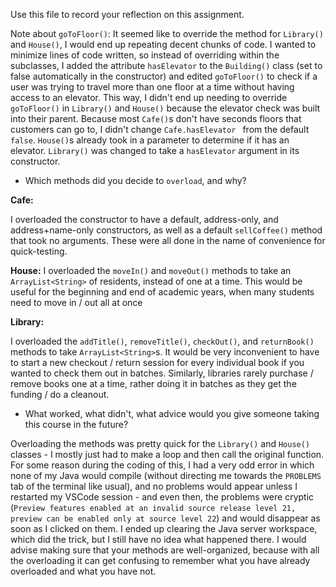 Use this file to record your reflection on this assignment.

Note about `goToFloor()`: It seemed like to override the method for `Library()` and `House()`, I would end up repeating decent chunks of code. I wanted to minimize lines of code written, so instead of overriding within the subclasses, I added the attribute `hasElevator` to the `Building()` class (set to false automatically in the constructor) and edited `goToFloor()` to check if a user was trying to travel more than one floor at a time without having access to an elevator. This way, I didn't end up needing to override `goToFloor()` in `Library()` and `House()` because the elevator check was built into their parent. Because most `Cafe()`s don't have seconds floors that customers can go to, I didn't change `Cafe.hasElevator ` from the default `false`. `House()`s already took in a parameter to determine if it has an elevator. `Library()` was changed to take a `hasElevator` argument in its constructor. 

- Which methods did you decide to `overload`, and why?

**Cafe:**

I overloaded the constructor to have a default, address-only, and address+name-only constructors, as well as a default `sellCoffee()` method that took no arguments. These were all done in the name of convenience for quick-testing.  

**House:**
I overloaded the `moveIn()` and `moveOut()` methods to take an `ArrayList<String>` of residents, instead of one at a time. This would be useful for the beginning and end of academic years, when many students need to move in / out all at once

**Library:** 

I overloaded the `addTitle()`, `removeTitle()`, `checkOut()`, and `returnBook()` methods to take `ArrayList<String>`s. It would be very inconvenient to have to start a new checkout / return session for every individual book if you wanted to check them out in batches. Similarly, libraries rarely purchase / remove books one at a time, rather doing it in batches as they get the funding / do a cleanout.  

- What worked, what didn't, what advice would you give someone taking this course in the future?

Overloading the methods was pretty quick for the `Library()` and `House()` classes - I mostly just had to make a loop and then call the original function. For some reason during the coding of this, I had a very odd error in which none of my Java would compile (without directing me towards the `PROBLEMS` tab of the terminal like usual), and no problems would appear unless I restarted my VSCode session - and even then, the problems were cryptic (`Preview features enabled at an invalid source release level 21, preview can be enabled only at source level 22`) and would disappear as soon as I clicked on them. I ended up clearing the Java server workspace, which did the trick, but I still have no idea what happened there. I would advise making sure that your methods are well-organized, because with all the overloading it can get confusing to remember what you have already overloaded and what you have not. 